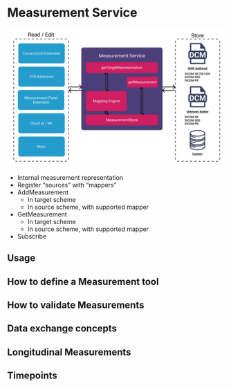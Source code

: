 # Measurement Service



![services-measurements](../../assets/img/services-measurements.png)



- Internal measurement representation
- Register “sources” with “mappers”
- AddMeasurement
  - In target scheme
  - In source scheme, with supported mapper
- GetMeasurement
  - In target scheme
  - In source scheme, with supported mapper
- Subscribe




## Usage

## How to define a Measurement tool

## How to validate Measurements

## Data exchange concepts

## Longitudinal Measurements

## Timepoints
